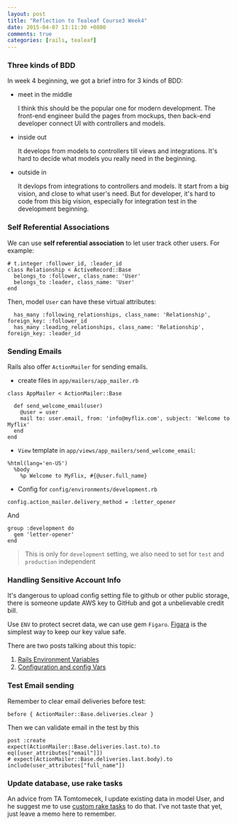 ```yaml
---
layout: post
title: "Reflection to Tealeaf Course3 Week4"
date: 2015-04-07 13:11:30 +0800
comments: true
categories: [rails, tealeaf]
---
```


### Three kinds of BDD

In week 4 beginning, we got a brief intro for 3 kinds of BDD:

- meet in the middle

  I think this should be the popular one for modern development. The front-end engineer build the pages from mockups, then back-end developer connect UI with controllers and models.

- inside out

  It develops from models to controllers till views and integrations. It's hard to decide what models you really need in the beginning.

- outside in

  It devlops from integrations to controllers and models. It start from a big vision, and close to what user's need. But for developer, it's hard to code from this big vision, especially for integration test in the development beginning.

### Self Referential Associations

We can use **self referential association** to let user track other users. For example:

```
# t.integer :follower_id, :leader_id
class Relationship < ActiveRecord::Base
  belongs_to :follower, class_name: 'User'
  belongs_to :leader, class_name: 'User'
end
```

Then, model `User` can have these virtual attributes:

```
  has_many :following_relationships, class_name: 'Relationship', foreign_key: :follower_id
  has_many :leading_relationships, class_name: 'Relationship', foreign_key: :leader_id
```

### Sending Emails

Rails also offer `ActionMailer` for sending emails.

- create files in `app/mailers/app_mailer.rb`

```
class AppMailer < ActionMailer::Base

  def send_welcome_email(user)
    @user = user
    mail to: user.email, from: 'info@myflix.com', subject: 'Welcome to Myflix'
  end
end
```

- `View` template in `app/views/app_mailers/send_welcome_email`:

```
%html(lang='en-US')
  %body
    %p Welcome to MyFlix, #{@user.full_name}
```

- Config for `config/environments/development.rb`

```
config.action_mailer.delivery_method = :letter_opener
```

And 

```
group :development do
  gem 'letter-opener'
end
```

> This is only for `development` setting, we also need to set for `test` and `production` independent

### Handling Sensitive Account Info

It's dangerous to upload config setting file to github or other public storage, there is someone update AWS key to GitHub and got a unbelievable credit bill.

Use `ENV` to protect secret data, we can use gem `Figaro`.
[Figara](https://github.com/laserlemon/figaro) is the simplest way to keep our key value safe.

There are two posts talking about this topic:

1. [Rails Environment Variables](http://railsapps.github.io/rails-environment-variables.html)
2. [Configuration and config Vars](https://devcenter.heroku.com/articles/config-vars)

### Test Email sending

Remember to clear email deliveries before test:

```
before { ActionMailer::Base.deliveries.clear }

```

Then we can validate email in the test by this

```
post :create
expect(ActionMailer::Base.deliveries.last.to).to eq([user_attributes["email"]])
# expect(ActionMailer::Base.deliveries.last.body).to include(user_attributes["full_name"])
```

### Update database, use rake tasks

An advice from TA Tomtomecek, I update existing data in model User, and he suggest me to use [custom rake tasks](http://guides.rubyonrails.org/command_line.html#custom-rake-tasks) to do that. I've not taste that yet, just leave a memo here to remember.